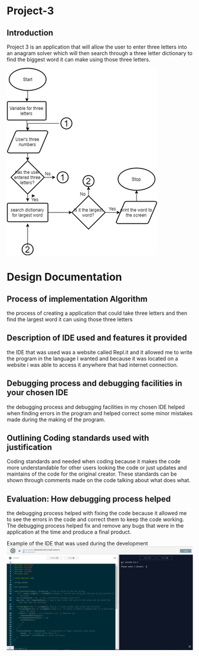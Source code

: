 # Project-3
## Introduction
Project 3 is an application that will allow the user to enter three letters into an anagram solver which will then search through a three letter dictionary to find the biggest word it can make using those three letters.

![flowchart](https://github.com/HORNETJOE/Project-3/blob/master/Flowchart.jpeg)

# Design Documentation
## Process of implementation Algorithm
the process of creating a application that could take three letters and then find the largest word it can using those three letters 
## Description of IDE used and features it provided
the IDE that was used was a website called Repl.it and it allowed me to write the program in the language I wanted and because it was located on a website i was able to access it anywhere that had internet connection.
## Debugging process and debugging facilities in your chosen IDE
the debugging process and debugging facilities in my chosen IDE helped when finding errors in the program and helped correct some minor mistakes made during the making of the program.
## Outlining Coding standards used with justification
Coding standards and needed when coding because it makes the code more understandable for other users looking the code or just updates and maintains of the code for the original creator. These standards can be shown through comments made on the code talking about what does what.
## Evaluation: How debugging process helped
the debugging process helped with fixing the code because it allowed me to see the errors in the code and correct them to keep the code working. The debugging process helped fix and remove any bugs that were in the application at the time and produce a final product.

Example of the IDE that was used during the development
![Repl-IT](https://github.com/HORNETJOE/Project-3/blob/master/repl-it.PNG)
